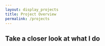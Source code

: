 ```yaml
---
layout: display_projects
title: Project Overview
permalink: /projects
---
```


## Take a closer look at what I do